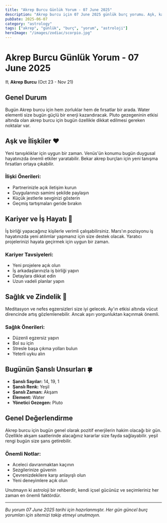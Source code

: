 ```yaml
---
title: "Akrep Burcu Günlük Yorum - 07 June 2025"
description: "Akrep burcu için 07 June 2025 günlük burç yorumu. Aşk, kariyer, sağlık ve şanslı sayılar."
pubDate: 2025-06-07
category: "astrology"
tags: ["akrep", "günlük", "burç", "yorum", "astroloji"]
heroImage: "/images/zodiac/scorpio.jpg"
---
```


# Akrep Burcu Günlük Yorum - 07 June 2025

♏ **Akrep Burcu** (Oct 23 - Nov 21)

## Genel Durum

Bugün Akrep burcu için hem zorluklar hem de fırsatlar bir arada. Water elementi size bugün güçlü bir enerji kazandıracak. Pluto gezegeninin etkisi altında olan akrep burcu için bugün özellikle dikkat edilmesi gereken noktalar var.

## Aşk ve İlişkiler ❤️

Yeni tanışıklıklar için uygun bir zaman. Venüs'ün konumu bugün duygusal hayatınızda önemli etkiler yaratabilir. Bekar akrep burçları için yeni tanışma fırsatları ortaya çıkabilir.

### İlişki Önerileri:
- Partnerinizle açık iletişim kurun
- Duygularınızı samimi şekilde paylaşın
- Küçük jestlerle sevginizi gösterin
- Geçmiş tartışmaları geride bırakın

## Kariyer ve İş Hayatı 💼

İş birliği yapacağınız kişilerle verimli çalışabilirsiniz. Mars'ın pozisyonu iş hayatınızda yeni atılımlar yapmanız için size destek olacak. Yaratıcı projelerinizi hayata geçirmek için uygun bir zaman.

### Kariyer Tavsiyeleri:
- Yeni projelere açık olun
- İş arkadaşlarınızla iş birliği yapın
- Detaylara dikkat edin
- Uzun vadeli planlar yapın

## Sağlık ve Zindelik 🏥

Meditasyon ve nefes egzersizleri size iyi gelecek. Ay'ın etkisi altında vücut direncinde artış gözlemlenebilir. Ancak aşırı yorgunluktan kaçınmak önemli.

### Sağlık Önerileri:
- Düzenli egzersiz yapın
- Bol su için
- Stresle başa çıkma yolları bulun
- Yeterli uyku alın

## Bugünün Şanslı Unsurları 🍀

- **Şanslı Sayılar:** 14, 19, 1
- **Şanslı Renk:** Yeşil
- **Şanslı Zaman:** Akşam
- **Element:** Water
- **Yönetici Gezegen:** Pluto

## Genel Değerlendirme

Akrep burcu için bugün genel olarak pozitif enerjilerin hakim olacağı bir gün. Özellikle akşam saatlerinde alacağınız kararlar size fayda sağlayabilir. yeşil rengi bugün size şans getirebilir.

### Önemli Notlar:
- Aceleci davranmaktan kaçının
- Sezgilerinize güvenin
- Çevrenizdekilere karşı anlayışlı olun
- Yeni deneyimlere açık olun

Unutmayın ki astroloji bir rehberdir, kendi içsel gücünüz ve seçimleriniz her zaman en önemli faktördür.

---

*Bu yorum 07 June 2025 tarihi için hazırlanmıştır. Her gün güncel burç yorumları için sitemizi takip etmeyi unutmayın.*
